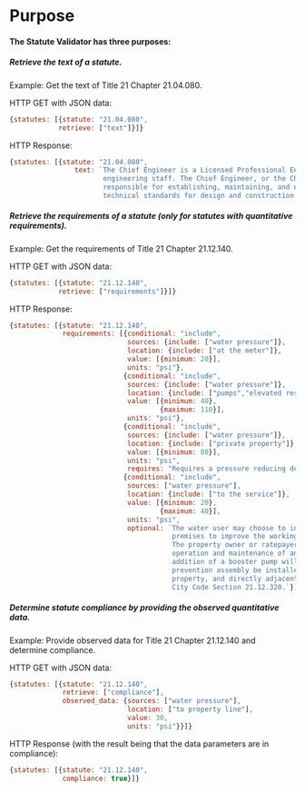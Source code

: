 # Purpose
#### The Statute Validator has three purposes:
##### Retrieve the text of a statute.

Example: Get the text of Title 21 Chapter 21.04.080.

HTTP GET with JSON data:

``` javascript
{statutes: [{statute: "21.04.080",
            retrieve: ["text"]}]}
```

HTTP Response:

``` javascript
{statutes: [{statute: "21.04.080",
                text: `The Chief Engineer is a Licensed Professional Engineer in charge of the Bureau
                       engineering staff. The Chief Engineer, or the Chief Engineer's designee, is 
                       responsible for establishing, maintaining, and enforcing engineering and 
                       technical standards for design and construction of the water system.`}]}
```

##### Retrieve the requirements of a statute (only for statutes with quantitative requirements).

Example: Get the requirements of Title 21 Chapter 21.12.140.

HTTP GET with JSON data:

``` javascript
{statutes: [{statute: "21.12.140",
            retrieve: ["requirements"]}]}
```

HTTP Response:

``` javascript
{statutes: [{statute: "21.12.140",
             requirements: [{conditional: "include",
                             sources: {include: ["water pressure"]},
                             location: {include: ["at the meter"]},
                             value: [{minimum: 20}],
                             units: "psi"},
                            {conditional: "include",
                             sources: {include: ["water pressure"]},
                             location: {include: ["pumps","elevated reservoirs","tanks"]},
                             value: [{minimum: 40},
                                     {maximum: 110}],
                             units: "psi"},
                            {conditional: "include",
                             sources: {include: ["water pressure"]},
                             location: {include: ["private property"]},
                             value: [{minimum: 80}],
                             units: "psi",
                             requires: "Requires a pressure reducing device for on-site domestic water systems."}]}]},
                            {conditional: "include",
                             sources: ["water pressure"],
                             location: {include: ["to the service"]},
                             value: [{minimum: 20},
                                     {maximum: 40}],
                             units: "psi",
                             optional: `The water user may choose to install a booster pump system on the 
                                        premises to improve the working of the private plumbing system. 
                                        The property owner or ratepayer is responsible for the installation, 
                                        operation and maintenance of any pressure boosting system. The 
                                        addition of a booster pump will require an appropriate backflow 
                                        prevention assembly be installed on the water service, on private 
                                        property, and directly adjacent to the property line, as required by
                                        City Code Section 21.12.320.`}]}
```

##### Determine statute compliance by providing the observed quantitative data.

Example: Provide observed data for Title 21 Chapter 21.12.140 and determine compliance.

HTTP GET with JSON data:

``` javascript
{statutes: [{statute: "21.12.140",
             retrieve: ["compliance"],
             observed_data: {sources: ["water pressure"],
                             location: ["to property line"],
                             value: 30,
                             units: "psi"}}]}
```

HTTP Response (with the result being that the data parameters are in compliance):

``` javascript
{statutes: [{statute: "21.12.140",
             compliance: true}]}
```